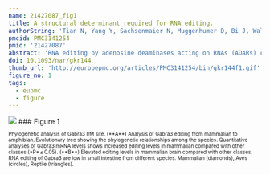 ```yaml
---
name: 21427087_fig1
title: A structural determinant required for RNA editing.
authorString: 'Tian N, Yang Y, Sachsenmaier N, Muggenhumer D, Bi J, Waldsich C, Jantsch MF, Jin Y.'
pmcid: PMC3141254
pmid: '21427087'
abstract: 'RNA editing by adenosine deaminases acting on RNAs (ADARs) can be both specific and non-specific, depending on the substrate. Specific editing of particular adenosines may depend on the overall sequence and structural context. However, the detailed mechanisms underlying these preferences are not fully understood. Here, we show that duplex structures mimicking an editing site in the Gabra3 pre-mRNA unexpectedly fail to support RNA editing at the Gabra3 I/M site, although phylogenetic analysis suggest an evolutionarily conserved duplex structure essential for efficient RNA editing. These unusual results led us to revisit the structural requirement for this editing by mutagenesis analysis. In vivo nuclear injection experiments of mutated editing substrates demonstrate that a non-conserved structure is a determinant for editing. This structure contains bulges either on the same or the strand opposing the edited adenosine. The position of these bulges and the distance to the edited base regulate editing. Moreover, elevated folding temperature can lead to a switch in RNA editing suggesting an RNA structural change. Our results indicate the importance of RNA tertiary structure in determining RNA editing.'
doi: 10.1093/nar/gkr144
thumb_url: 'http://europepmc.org/articles/PMC3141254/bin/gkr144f1.gif'
figure_no: 1
tags:
  - eupmc
  - figure
---
```

<img src='http://europepmc.org/articles/PMC3141254/bin/gkr144f1.jpg' style='max-height: 300px'>
### Figure 1
<p style='font-size: 10px;'>Phylogenetic analysis of Gabra3 I/M site. (**A**) Analysis of Gabra3 editing from mammalian to amphibian. Evolutionary tree showing the phylogenetic relationships among the species. Quantitative analyses of Gabra3 mRNA levels shows increased editing levels in mammalian compared with other classes (*P* ≤ 0.05). (**B**) Elevated editing levels in mammalian brain compared with other classes. RNA editing of Gabra3 are low in small intestine from different species. Mammalian (diamonds), Aves (circles), Reptile (triangles).</p>